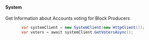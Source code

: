 #### System
Get Information about Accounts voting for Block Producers
```csharp
       var systemClient = new SystemClient(new HttpClient());
       var voters = await systemClient.GetVotersAsync();
